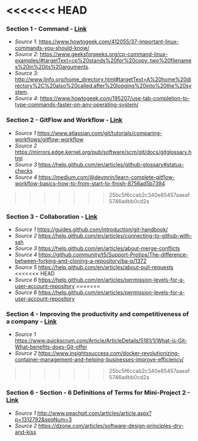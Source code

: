 <<<<<<< HEAD
=======
### Section 1 - Command - [Link](https://github.com/tejranu/miniproject/blob/master/Section%201%20-%20Command.md)
- *Source 1*: https://www.howtogeek.com/412055/37-important-linux-commands-you-should-know/
- *Source 2*: https://www.geeksforgeeks.org/cp-command-linux-examples/#targetText=cp%20stands%20for%20copy.,two%20filenames%20in%20its%20arguments.
- *Source 3*: http://www.linfo.org/home_directory.html#targetText=A%20home%20directory%2C%20also%20called,after%20logging%20into%20the%20system.
- *Source 4*: https://www.howtogeek.com/195207/use-tab-completion-to-type-commands-faster-on-any-operating-system/

### Section 2 - GitFlow and Workflow - [Link](https://github.com/tejranu/miniproject/blob/master/Section%20-%202%20Gitflow%20and%20Workflow.md)
- *Source 1* https://www.atlassian.com/git/tutorials/comparing-workflows/gitflow-workflow
- *Source 2* https://mirrors.edge.kernel.org/pub/software/scm/git/docs/gitglossary.html
- *Source 3* https://help.github.com/en/articles/github-glossary#status-checks
- *Source 4* https://medium.com/@devmrin/learn-complete-gitflow-workflow-basics-how-to-from-start-to-finish-8756ad5b7394

>>>>>>> 25bc5f6ccab2c340e65457aaeaf5746adbb0cd2a
### Section 3 - Collaboration - [Link](https://github.com/tejranu/miniproject/blob/master/Section%20-%203%20Collaboration.md)
- *Source 1* https://guides.github.com/introduction/git-handbook/
- *Source 2* https://help.github.com/en/articles/connecting-to-github-with-ssh
- *Source 3* https://help.github.com/en/articles/about-merge-conflicts
- *Source 4* https://github.community/t5/Support-Protips/The-difference-between-forking-and-cloning-a-repository/ba-p/1372
- *Source 5* https://help.github.com/en/articles/about-pull-requests
<<<<<<< HEAD
- *Source 6* https://help.github.com/en/articles/permission-levels-for-a-user-account-repository
=======
- *Source 6* https://help.github.com/en/articles/permission-levels-for-a-user-account-repository

### Section 4 - Improving the productivity and competitiveness of a company - [Link](https://github.com/tejranu/miniproject/blob/master/Section%20-%204%20Improving%20the%20productivity%20and%20competitiveness%20of%20a%20company.md)
- *Source 1* https://www.quickscrum.com/Article/ArticleDetails/5181/1/What-is-Git-What-benefits-does-Git-offer
- *Source 2* https://www.insightssuccess.com/docker-revolutionizing-container-management-and-helping-businesses-improve-efficiency/

>>>>>>> 25bc5f6ccab2c340e65457aaeaf5746adbb0cd2a

### Section 6 - Section - 6 Definitions of Terms for Mini-Project 2 - [Link](https://github.com/tejranu/miniproject/blob/master/Section%20-%206%20Definitions%20of%20Terms%20for%20Mini-Project%202.md)
- *Source 1* http://www.peachpit.com/articles/article.aspx?p=1312792&seqNum=3
- *Source 2* https://dzone.com/articles/software-design-principles-dry-and-kiss